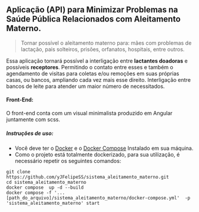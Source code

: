 ## Aplicação (API) para Minimizar Problemas na Saúde Pública Relacionados com Aleitamento Materno.

> Tornar possível o aleitamento materno para: mães com problemas de lactação, pais solteiros, prisões, orfanatos, hospitais, entre outros.

Essa aplicação tornará possível a interligação entre **lactantes doadoras** e possíveis **receptores**. Permitindo o contato entre esses e também o agendamento de visitas para coletas e/ou remoções em suas próprias casas, ou bancos, ampliando cada vez mais esse direito. Interligação entre bancos de leite para atender um maior número de necessitados.

#### Front-End:

O front-end conta com um visual minimalista produzido em Angular juntamente com scss.

##### Instruções de uso:

- Você deve ter o <a href="https://docs.docker.com/get-docker/">Docker</a> e o <a href="https://docs.docker.com/compose/install/">Docker Compose</a> Instalado em sua máquina.
- Como o projeto está totalmente dockerizado, para sua utilização, é necessário repetir os seguintes comandos:
```
git clone https://github.com/yJFelipeSS/sistema_aleitamento_materno.git
cd sistema_aleitamento_materno
docker compose  up -d --build
docker compose -f '...[path_do_arquivo]/sistema_aleitamento_materno/docker-compose.yml'  -p 'sistema_aleitamento_materno' start
```
